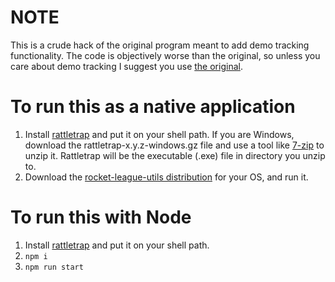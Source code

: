 # NOTE
This is a crude hack of the original program meant to add demo tracking functionality. The code is objectively worse than the original, so unless you care about demo tracking I suggest you use [the original](https://github.com/tnunamak/rocket-league-utils).

# To run this as a native application

1. Install [rattletrap][rattletrap] and put it on your shell path. If you are Windows, download the rattletrap-x.y.z-windows.gz file and use a tool like [7-zip][7-zip] to unzip it. Rattletrap will be the executable (.exe) file in directory you unzip to.
2. Download the [rocket-league-utils distribution](./dist) for your OS, and run it.

# To run this with Node

1. Install [rattletrap][rattletrap] and put it on your shell path.
2. `npm i`
3. `npm run start`

[rattletrap]: https://github.com/tfausak/rattletrap/releases/latest
[7-zip]: http://www.7-zip.org/
